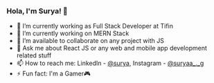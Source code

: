### Hola, I'm Surya! 👋

- 🌱 I’m currently working as Full Stack Developer at Tifin
- 🔭 I’m currently working on MERN Stack
- 👯 I’m available to collaborate on any project with JS
- 💬 Ask me about React JS or any web and mobile app development related stuff 
- 📫 How to reach me: LinkedIn - [@surya](https://www.linkedin.com/in/surya-g-15a7971a5/), Instagram - [@suryaa_._g](https://www.instagram.com/suryaa_._g/)
- ⚡ Fun fact: I'm a Gamer🎮

